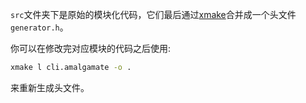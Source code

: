 `src`文件夹下是原始的模块化代码，它们最后通过[xmake](https://github.com/xmake-io/xmake)合并成一个头文件`generator.h`。

你可以在修改完对应模块的代码之后使用:

```bash
xmake l cli.amalgamate -o .
```

来重新生成头文件。

